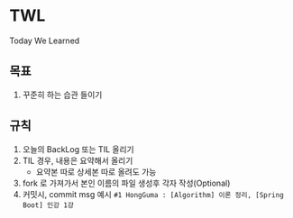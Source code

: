 # TWL
Today We Learned

## 목표
1. 꾸준히 하는 습관 들이기

## 규칙
1. 오늘의 BackLog 또는 TIL 올리기
2. TIL 경우, 내용은 요약해서 올리기
    * 요약본 따로 상세본 따로 올려도 가능
3. fork 로 가져가서 본인 이름의 파일 생성후 각자 작성(Optional)
4. 커밋시, commit msg 예시 `#1 HongGuma : [Algorithm] 이론 정리, [Spring Boot] 인강 1강`


